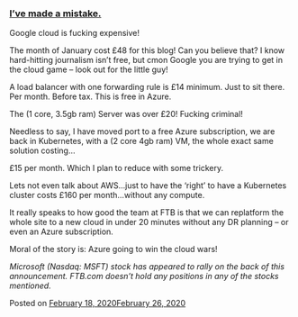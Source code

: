 
### [I’ve made a mistake.](https://fazthebro.com/2020/02/27/ive-made-a-mistake/)

Google cloud is fucking expensive!

The month of January cost £48 for this blog! Can you believe that? I know hard-hitting journalism isn’t free, but cmon Google you are trying to get in the cloud game – look out for the little guy!

A load balancer with one forwarding rule is £14 minimum. Just to sit there. Per month. Before tax. This is free in Azure.

The (1 core, 3.5gb ram) Server was over £20! Fucking criminal!

Needless to say, I have moved port to a free Azure subscription, we are back in Kubernetes, with a (2 core 4gb ram) VM, the whole exact same solution costing…

£15 per month. Which I plan to reduce with some trickery.

Lets not even talk about AWS…just to have the ‘right’ to have a Kubernetes cluster costs £160 per month…without any compute.

It really speaks to how good the team at FTB is that we can replatform the whole site to a new cloud in under 20 minutes without any DR planning – or even an Azure subscription.

Moral of the story is: Azure going to win the cloud wars!

_Microsoft (Nasdaq: MSFT) stock has appeared to rally on the back of this announcement. FTB.com doesn’t hold any positions in any of the stocks mentioned._

Posted on [February 18, 2020February 26, 2020](https://fazthebro.com/2020/02/18/photo-sharing-why-is-it-so-hard/)

